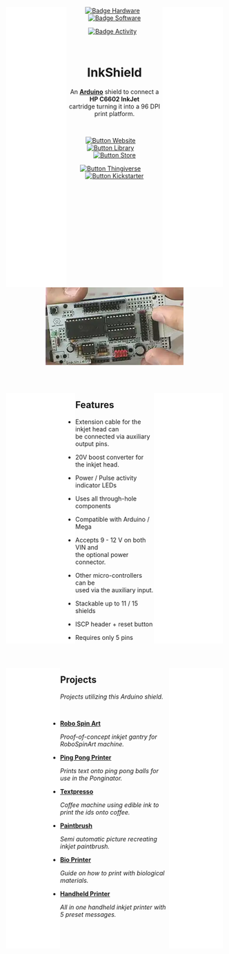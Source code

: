 
[<img height = 650 width = 28% align = left  src = '../Resources/Empty.svg' >][#]
[<img height = 650 width = 28% align = right src = '../Resources/Empty.svg' >][#]

<div align = center>


[![Badge Hardware]][License Hardware]  
[![Badge Software]][License Software]

[![Badge Activity]][Library]  

<br>

# InkShield


An **[Arduino]** shield to connect a **HP C6602 InkJet**  
cartridge turning it into a 96 DPI print platform.

<br>

[![Button Website]][Website]    
[![Button Library]][Library]    
[![Button Store]][Store]

[![Button Thingiverse]][Thingiverse]    
[![Button Kickstarter]][Kickstarter]

<br>
<br>

[![Thumbnail]][Video]

<br>
<br>

</div>

[<img height = 580 width = 32% align = left  src = '../Resources/Empty.svg' >][#]
[<img height = 580 width = 32% align = right src = '../Resources/Empty.svg' >][#]

## Features

-   Extension cable for the inkjet head can  
    be connected via auxiliary output pins.

-   20V boost converter for the inkjet head.

-   Power / Pulse activity indicator LEDs

-   Uses all through-hole components

-   Compatible with Arduino / Mega

-   Accepts 9 - 12 V on both VIN and  
    the optional power connector.

-   Other micro-controllers can be  
    used via the auxiliary input.

-   Stackable up to 11 / 15 shields

-   ISCP header + reset button

-   Requires only 5 pins

<br>
<br>

[<img height = 650 width = 25% align = left  src = '../Resources/Empty.svg' >][#]
[<img height = 650 width = 25% align = right src = '../Resources/Empty.svg' >][#]

## Projects

*Projects utilizing this Arduino shield.*

<br>

-   **[Robo Spin Art]**

    *Proof-of-concept inkjet gantry for RoboSpinArt machine.*

-   **[Ping Pong Printer]**

    *Prints text onto ping pong balls for use in the Ponginator.*
    
-   **[Textpresso]**

    *Coffee machine using edible ink to print the ids onto coffee.*

-   **[Paintbrush]**

    *Semi automatic picture recreating inkjet paintbrush.*

-   **[Bio Printer]**

    *Guide on how to print with biological materials.*

-   **[Handheld Printer]**

    *All in one handheld inkjet printer with 5 preset messages.*

</div>

<br>

<!----------------------------------------------------------------------------->

[License Software]: https://www.gnu.org/licenses/old-licenses/lgpl-2.1.html
[License Hardware]: https://creativecommons.org/licenses/by-sa/3.0/us/
[Kickstarter]: https://www.kickstarter.com/projects/nicholasclewis/inkshield-an-open-source-inkjet-shield-for-arduino
[Thingiverse]: https://www.thingiverse.com/thing:11907
[Website]: http://nicholasclewis.com/projects/inkshield/
[Library]: https://github.com/NicholasCLewis/InkShield
[Arduino]: https://www.arduino.cc/
[Video]: https://www.youtube.com/watch?v=dzTCDMRv8bY
[Store]: http://nerdcreationlab.com/store/

[Thumbnail]: ../Resources/Projects/InkShield/Thumbnail.webp
[#]: #


<!---------------------------------[ Projects ]-------------------------------->

[Ping Pong Printer]: https://www.youtube.com/watch?v=8Ep5OC3E02I
[Handheld Printer]: http://www.bloominglabs.org/index.php/InkShield_Project
[Robo Spin Art]: https://www.youtube.com/watch?v=1VzIrBQeaQ0
[Bio Printer]: https://www.instructables.com/DIY-BioPrinter/
[Paintbrush]: https://eclecti.cc/hardware/semi-automatic-paintbrush
[Textpresso]: https://web.archive.org/web/20150402085932/http://blog.zipwhip.com/2012/04/30/textspresso-machine-celebrates-cloud-texting-technology/


<!----------------------------------[ Badges ]--------------------------------->

[Badge Activity]: https://img.shields.io/github/last-commit/NicholasCLewis/InkShield?style=for-the-badge&labelColor=A5915F&color=7c6c47
[Badge Hardware]: https://img.shields.io/badge/Hardware-BY_SA_3.0-ae6c18.svg?style=for-the-badge&labelColor=EF9421&logoColor=white&logo=CreativeCommons
[Badge Software]: https://img.shields.io/badge/Software-LGPL2.1-015d93.svg?style=for-the-badge&labelColor=blue
[Badge Activity]: https://img.shields.io/github/last-commit/NicholasCLewis/InkShield?style=for-the-badge&labelColor=A5915F&color=7c6c47


<!---------------------------------[ Buttons ]--------------------------------->

[Button Kickstarter]: https://img.shields.io/badge/Kickstarter-05CE78?style=for-the-badge&logoColor=white&logo=Kickstarter
[Button Thingiverse]: https://img.shields.io/badge/Thingiverse-248BFB?style=for-the-badge&logoColor=white&logo=Thingiverse
[Button Website]: https://img.shields.io/badge/Website-aaaaaa?style=for-the-badge&logoColor=white&logo=Platform.sh
[Button Library]: https://img.shields.io/badge/Library-323232?style=for-the-badge&logoColor=white&logo=GitHub
[Button Store]: https://img.shields.io/badge/Store-FF4785?style=for-the-badge&logoColor=white&logo=Shopify
